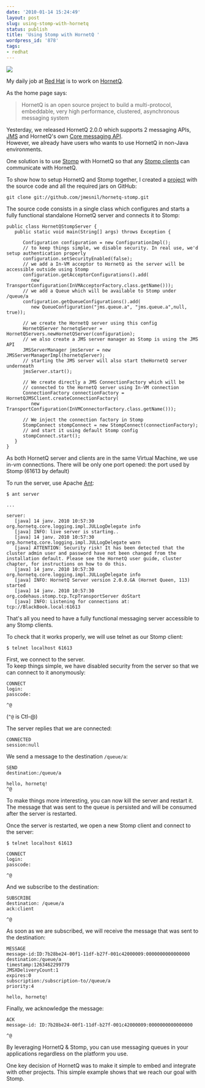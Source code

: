 ```yaml
---
date: '2010-01-14 15:24:49'
layout: post
slug: using-stomp-with-hornetq
status: publish
title: 'Using Stomp with HornetQ '
wordpress_id: '878'
tags:
- redhat
---
```


[![](http://www.jboss.org/files/jbosslabs/design/hornetQ/logo/images/hornetQ_icon_64x64.png)](http://jboss.org/hornetq/)

My daily job at [Red Hat][rh] is to work on [HornetQ][hornetq].

As the home page says:
> HornetQ is an open source project to build a multi-protocol, embeddable, very high performance, clustered, asynchronous messaging system

Yesterday, we released HornetQ 2.0.0 which supports 2 messaging APIs, [JMS][jms] and HornetQ's own [Core messaging API][core-api].  
However, we already have users who wants to use HornetQ in non-Java environments.

One solution is to use [Stomp][stomp] with HornetQ so that any [Stomp clients][stomp-clients] can communicate with HornetQ.

To show how to setup HornetQ and Stomp together, I created a [project][hornetq-stomp] with the source code and all the required jars on GitHub:

    git clone git://github.com/jmesnil/hornetq-stomp.git

The source code consists in a single class which configures and starts a fully functional standalone HornetQ server
and connects it to Stomp:

    public class HornetQStompServer {
       public static void main(String[] args) throws Exception {
    
          Configuration configuration = new ConfigurationImpl();
          // to keep things simple, we disable security. In real use, we'd setup authentication properly
          configuration.setSecurityEnabled(false);
          // we add a In-VM acceptor to HornetQ as the server will be accessible outside using Stomp
          configuration.getAcceptorConfigurations().add(
             new TransportConfiguration(InVMAcceptorFactory.class.getName()));
          // we add a Queue which will be available to Stomp under /queue/a
          configuration.getQueueConfigurations().add(
             new QueueConfiguration("jms.queue.a", "jms.queue.a",null, true));
    		
          // we create the HornetQ server using this config
          HornetQServer hornetqServer = HornetQServers.newHornetQServer(configuration);
          // we also create a JMS server manager as Stomp is using the JMS API
          JMSServerManager jmsServer = new JMSServerManagerImpl(hornetqServer);
          // starting the JMS server will also start theHornetQ server underneath
          jmsServer.start();
    
          // We create directly a JMS ConnectionFactory which will be 
          // connected to the HornetQ server using In-VM connection
          ConnectionFactory connectionFactory = HornetQJMSClient.createConnectionFactory(
             new TransportConfiguration(InVMConnectorFactory.class.getName()));
    
          // We inject the connection factory in Stomp
          StompConnect stompConnect = new StompConnect(connectionFactory);
          // and start it using default Stomp config
          stompConnect.start();
       }
    }
    
As both HornetQ server and clients are in the same Virtual Machine, we use in-vm connections.
There will be only one port opened: the port used by Stomp (61613 by default)

To run the server, use Apache [Ant][ant]:

    $ ant server
       
    ...
    
    server:
       [java] 14 janv. 2010 10:57:30 org.hornetq.core.logging.impl.JULLogDelegate info
       [java] INFO: live server is starting..
       [java] 14 janv. 2010 10:57:30 org.hornetq.core.logging.impl.JULLogDelegate warn
       [java] ATTENTION: Security risk! It has been detected that the cluster admin user and password have not been changed from the installation default. Please see the HornetQ user guide, cluster chapter, for instructions on how to do this.
       [java] 14 janv. 2010 10:57:30 org.hornetq.core.logging.impl.JULLogDelegate info
       [java] INFO: HornetQ Server version 2.0.0.GA (Hornet Queen, 113) started
       [java] 14 janv. 2010 10:57:30 org.codehaus.stomp.tcp.TcpTransportServer doStart
       [java] INFO: Listening for connections at: tcp://BlackBook.local:61613
    
That's all you need to have a fully functional messaging server accessible to any Stomp clients.

To check that it works properly, we will use telnet as our Stomp client:

    $ telnet localhost 61613
    
First, we connect to the server.  
To keep things simple, we have disabled security from the server so that
we can connect to it anonymously:

    CONNECT
    login:
    passcode:
        
    ^@
     
(`^@` is Ctl-@)

The server replies that we are connected:

    CONNECTED
    session:null
     
We send a message to the destination `/queue/a`:
    
    SEND 
    destination:/queue/a
      
    hello, hornetq!
    ^@
     
To make things more interesting, you can now kill the server and restart it.
The message that was sent to the queue is persisted and will be consumed after the server is restarted.

Once the server is restarted, we open a new Stomp client and connect to the server:

    $ telnet localhost 61613
          
    CONNECT
    login:
    passcode:
         
    ^@
     
And we subscribe to the destination:
    
    SUBSCRIBE
    destination: /queue/a
    ack:client
         
    ^@
    
As soon as we are subscribed, we will receive the message that was sent to the destination:

    MESSAGE
    message-id:ID:7b28be24-00f1-11df-b27f-001c42000009:0000000000000000
    destination:/queue/a
    timestamp:1263462299779
    JMSXDeliveryCount:1
    expires:0
    subscription:/subscription-to//queue/a
    priority:4
         
    hello, hornetq!

Finally, we acknowledge the message:

    ACK    
    message-id: ID:7b28be24-00f1-11df-b27f-001c42000009:0000000000000000
         
    ^@

By leveraging HornetQ & Stomp, you can use messaging queues in your applications regardless on the platform you use.

One key decision of HornetQ was to make it simple to embed and integrate with other projects.
This simple example shows that we reach our goal with Stomp.

[hornetq]: http://jboss.org/hornetq/
[rh]: http://redhat.com/
[jms]: http://java.sun.com/products/jms/
[core-api]: http://hornetq.sourceforge.net/docs/hornetq-2.0.0.GA/api/
[hornetq-stomp]: http://github.com/jmesnil/hornetq-stomp
[stomp]: http://stomp.codehaus.org/
[stomp-clients]: http://stomp.codehaus.org/Clients
[ant]: http://ant.apache.org/



